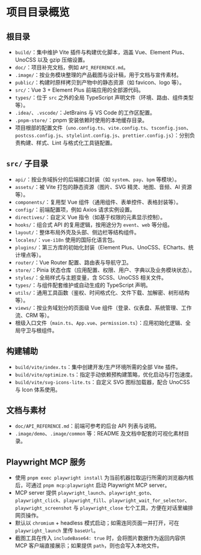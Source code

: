 # 项目目录概览

## 根目录
- `build/`：集中维护 Vite 插件与构建优化脚本，涵盖 Vue、Element Plus、UnoCSS 以及 gzip 压缩设置。
- `doc/`：项目补充文档，例如 `API_REFERENCE.md`。
- `.image/`：按业务模块整理的产品截图与设计稿，用于文档与宣传素材。
- `public/`：构建时原样拷贝到产物中的静态资源（如 favicon、logo 等）。
- `src/`：Vue 3 + Element Plus 前端应用的全部源代码。
- `types/`：位于 `src` 之外的全局 TypeScript 声明文件（环境、路由、组件类型等）。
- `.idea/`、`.vscode/`：JetBrains 与 VS Code 的工作区配置。
- `.pnpm-store/`：pnpm 安装依赖时使用的本地缓存目录。
- 项目根部的配置文件（`uno.config.ts`、`vite.config.ts`、`tsconfig.json`、`postcss.config.js`、`stylelint.config.js`、`prettier.config.js`）：分别负责构建、样式、Lint 与格式化工具链配置。

## `src/` 子目录
- `api/`：按业务域拆分的后端接口封装（如 `system`、`pay`、`bpm` 等模块）。
- `assets/`：被 Vite 打包的静态资源（图片、SVG 精灵、地图、音频、AI 资源等）。
- `components/`：复用型 Vue 组件（通用组件、表单控件、表格封装等）。
- `config/`：前端配置项，例如 Axios 请求实例设置。
- `directives/`：自定义 Vue 指令（如基于权限的元素显示控制）。
- `hooks/`：组合式 API 的复用逻辑，按用途分为 `event`、`web` 等分组。
- `layout/`：整体布局外壳及头部、侧边栏等结构组件。
- `locales/`：`vue-i18n` 使用的国际化语言包。
- `plugins/`：第三方库的初始化封装（Element Plus、UnoCSS、ECharts、统计埋点等）。
- `router/`：Vue Router 配置、路由表与导航守卫。
- `store/`：Pinia 状态仓库（应用配置、权限、用户、字典以及业务模块状态）。
- `styles/`：全局样式与主题变量，含 SCSS、UnoCSS 相关文件。
- `types/`：与组件配套维护或自动生成的 TypeScript 声明。
- `utils/`：通用工具函数（鉴权、时间格式化、文件下载、加解密、树形结构等）。
- `views/`：按业务域划分的页面级 Vue 组件（登录、仪表盘、系统管理、工作流、CRM 等）。
- 根级入口文件（`main.ts`、`App.vue`、`permission.ts`）：应用初始化逻辑、全局守卫与根组件。

## 构建辅助
- `build/vite/index.ts`：集中创建开发/生产环境所需的全部 Vite 插件。
- `build/vite/optimize.ts`：指定手动依赖预构建策略，优化启动与打包速度。
- `build/vite/svg-icons-lite.ts`：自定义 SVG 图标加载器，配合 UnoCSS 与 Icon 体系使用。

## 文档与素材
- `doc/API_REFERENCE.md`：前端可参考的后台 API 列表与说明。
- `.image/demo`、`.image/common` 等：README 及文档中配套的可视化素材目录。

## Playwright MCP 服务
- 使用 `pnpm exec playwright install` 为当前机器拉取运行所需的浏览器内核后，可通过 `pnpm mcp:playwright` 启动 Playwright MCP server。
- MCP server 提供 `playwright_launch`、`playwright_goto`、`playwright_click`、`playwright_fill`、`playwright_wait_for_selector`、`playwright_screenshot` 与 `playwright_close` 七个工具，方便在对话里编排网页操作。
- 默认以 `chromium` + headless 模式启动；如需连同页面一并打开，可在 `playwright_launch` 里传 `baseUrl`。
- 截图工具在传入 `includeBase64: true` 时，会将图片数据作为返回内容供 MCP 客户端直接展示；如果提供 `path`，则也会写入本地文件。
